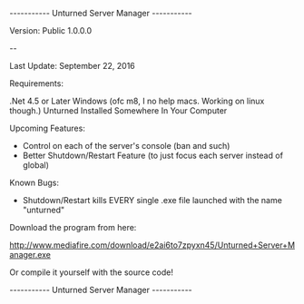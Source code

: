 ----------- Unturned Server Manager -----------

Version: Public 1.0.0.0

--

Last Update: September 22, 2016

Requirements:

.Net 4.5 or Later
Windows (ofc m8, I no help macs. Working on linux though.)
Unturned Installed Somewhere In Your Computer


Upcoming Features:

* Control on each of the server's console (ban and such)
* Better Shutdown/Restart Feature (to just focus each server instead of global)

Known Bugs:

* Shutdown/Restart kills EVERY single .exe file launched with the name "unturned"


Download the program from here:

http://www.mediafire.com/download/e2ai6to7zpyxn45/Unturned+Server+Manager.exe

Or compile it yourself with the source code!

----------- Unturned Server Manager -----------